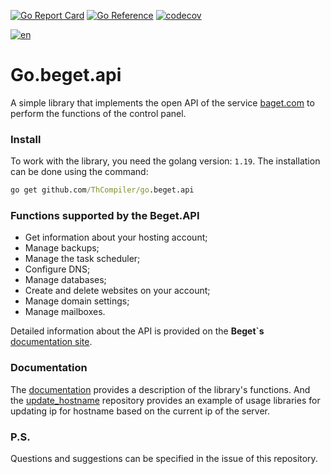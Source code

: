 [![Go Report Card](https://goreportcard.com/badge/github.com/ThCompiler/go.beget.api)](https://goreportcard.com/report/github.com/ThCompiler/go.beget.api)
[![Go Reference](https://pkg.go.dev/badge/github.com/ThCompiler/go.beget.api.svg)](https://pkg.go.dev/github.com/ThCompiler/go.beget.api)
[![codecov](https://codecov.io/gh/ThCompiler/go.beget.api/graph/badge.svg?token=1B0YBTYJ4T)](https://codecov.io/gh/ThCompiler/go.beget.api)

[![en](https://img.shields.io/badge/lang-ru-green.svg)](./README-RU.md)

# Go.beget.api

A simple library that implements the open API of the service [baget.com](https://beget.com/)
to perform the functions of the control panel.

### Install

To work with the library, you need the golang version: ``1.19``. The installation can be done using the command:

```cmd
go get github.com/ThCompiler/go.beget.api
```

### Functions supported by the Beget.API

* Get information about your hosting account;
* Manage backups;
* Manage the task scheduler;
* Configure DNS;
* Manage databases;
* Create and delete websites on your account;
* Manage domain settings;
* Manage mailboxes.

Detailed information about the API is provided on the **Beget`s** [documentation site](https://beget.com/ru/kb/api/beget-api).

### Documentation

The [documentation](https://pkg.go.dev/github.com/ThCompiler/go.beget.api) provides a description of the library's functions.
And the [update_hostname](https://github.com/ThCompiler/update_hostname) repository provides an example of usage libraries
for updating ip for hostname based on the current ip of the server.

### P.S.

Questions and suggestions can be specified in the issue of this repository.

